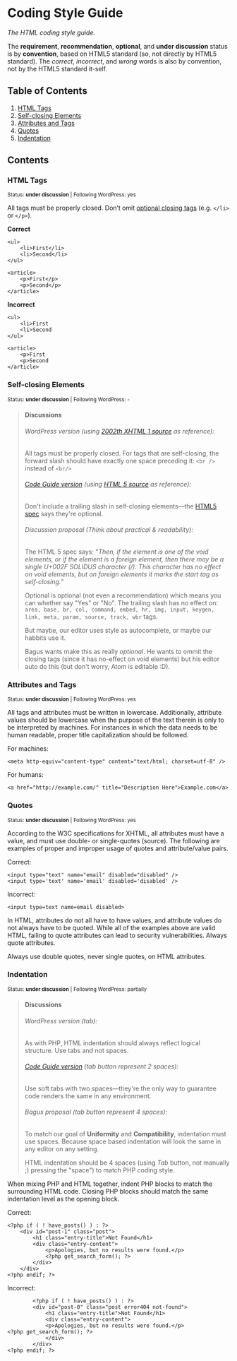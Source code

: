 # Coding Style Guide

*The HTML coding style guide.*

The **requirement**, **recommendation**, **optional**, and **under discussion** status is by **convention**, based on HTML5 standard (so, not directly by HTML5 standard). The *correct*, *incorrect*, and *wrong* words is also by convention, not by the HTML5 standard it-self.

## Table of Contents

  1. [HTML Tags](#html-tags)
  2. [Self-closing Elements](#self-closing-elements)
  3. [Attributes and Tags](#attributes-and-tags)
  4. [Quotes](#quotes)
  5. [Indentation](#indentation)


## Contents

### HTML Tags

<sup>Status: **under discussion**  | Following WordPress: yes</sup>

All tags must be properly closed. Don’t omit [optional closing tags](https://www.w3.org/TR/html5/syntax.html#optional-tags) (e.g. `</li>` or `</p>`).

**Correct**
```
<ul>
    <li>First</li>
    <li>Second</li>
</ul>

<article>
    <p>First</p>
    <p>Second</p>
</article>
```

**Incorrect**
```
<ul>
    <li>First
    <li>Second
</ul>

<article>
    <p>First
    <p>Second
</article>
```


### Self-closing Elements

<sup>Status: **under discussion**  | Following WordPress: -</sup>

>
>#### Discussions
>###### WordPress version (using [2002th XHTML 1 source](https://www.w3.org/TR/xhtml1/#C_2) as reference):
>All tags must be properly closed. For tags that are self-closing, the forward slash should have exactly one space preceding it: `<br />` instead of `<br/>`
>
>###### [Code Guide version](http://codeguide.co/#html-syntax) (using [HTML 5 source](https://dev.w3.org/html5/spec-author-view/syntax.html#syntax-start-tag) as reference):
>Don't include a trailing slash in self-closing elements—the [HTML5 spec](https://dev.w3.org/html5/spec-author-view/syntax.html#syntax-start-tag) says they're optional.
>
>###### Discussion proposal (Think about practical & readability):
>The HTML 5 spec says: "_Then, if the element is one of the void elements, or if the element is a foreign element, then there may be a single U+002F SOLIDUS character (/). This character has no effect on void elements, but on foreign elements it marks the start tag as self-closing._"
>
>Optional is optional (not even a recommendation) which means you can whether say "Yes" or "No". The trailing slash has no effect on: `area, base, br, col, command, embed, hr, img, input, keygen, link, meta, param, source, track, wbr` tags.
>
>But maybe, our editor uses <tag /> style as autocomplete, or maybe our habbits use it.
>
>Bagus wants make this as really *optional*. He wants to ommit the closing tags (since it has no-effect on void elements) but his editor auto do this (but don't worry, Atom is editable :D).
>


### Attributes and Tags

<sup>Status: **under discussion**  | Following WordPress: yes</sup>

All tags and attributes must be written in lowercase. Additionally, attribute values should be lowercase when the purpose of the text therein is only to be interpreted by machines. For instances in which the data needs to be human readable, proper title capitalization should be followed.

For machines:

```
<meta http-equiv="content-type" content="text/html; charset=utf-8" />
```
For humans:

```
<a href="http://example.com/" title="Description Here">Example.com</a>
```

### Quotes

<sup>Status: **under discussion**  | Following WordPress: yes</sup>

According to the W3C specifications for XHTML, all attributes must have a value, and must use double- or single-quotes (source). The following are examples of proper and improper usage of quotes and attribute/value pairs.

Correct:

```
<input type="text" name="email" disabled="disabled" />
<input type='text' name='email' disabled='disabled' />
```

Incorrect:

```
<input type=text name=email disabled>
```

In HTML, attributes do not all have to have values, and attribute values do not always have to be quoted. While all of the examples above are valid HTML, failing to quote attributes can lead to security vulnerabilities. Always quote attributes.

Always use double quotes, never single quotes, on HTML attributes.



### Indentation

<sup>Status: **under discussion**  | Following WordPress: partially</sup>

>
>#### Discussions
>###### WordPress version (tab):
>As with PHP, HTML indentation should always reflect logical structure. Use tabs and not spaces.
>
>###### [Code Guide version](http://codeguide.co/#html-syntax) (tab button represent 2 spaces):
>Use soft tabs with two spaces—they're the only way to guarantee code renders the same in any environment.
>
>###### Bagus proposal (tab button represent 4 spaces):
>To match our goal of **Uniformity** and **Compatibility**, indentation must use spaces. Because space based indentation will look the same in any editor on any setting.
>
>HTML indentation should be 4 spaces (using *Tab* button, not manually ;) pressing the "space") to match PHP coding style.
>


When mixing PHP and HTML together, indent PHP blocks to match the surrounding HTML code. Closing PHP blocks should match the same indentation level as the opening block.

Correct:

```
<?php if ( ! have_posts() ) : ?>
    <div id="post-1" class="post">
        <h1 class="entry-title">Not Found</h1>
        <div class="entry-content">
            <p>Apologies, but no results were found.</p>
            <?php get_search_form(); ?>
        </div>
    </div>
<?php endif; ?>
```

Incorrect:

```
        <?php if ( ! have_posts() ) : ?>
        <div id="post-0" class="post error404 not-found">
            <h1 class="entry-title">Not Found</h1>
            <div class="entry-content">
            <p>Apologies, but no results were found.</p>
<?php get_search_form(); ?>
            </div>
        </div>
<?php endif; ?>
```

